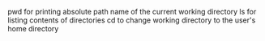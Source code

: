 pwd for printing absolute path name of the current  working directory
ls for listing contents of directories
cd to change working directory to the user's home directory
